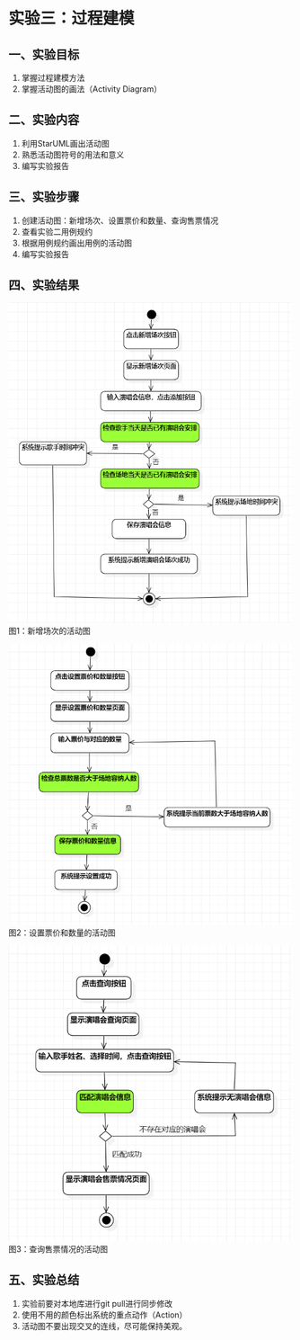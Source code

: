 # 实验三：过程建模

## 一、实验目标

1. 掌握过程建模方法
2. 掌握活动图的画法（Activity Diagram）

## 二、实验内容

1. 利用StarUML画出活动图
2. 熟悉活动图符号的用法和意义
3. 编写实验报告

## 三、实验步骤

1. 创建活动图：新增场次、设置票价和数量、查询售票情况
2. 查看实验二用例规约
3. 根据用例规约画出用例的活动图
4. 编写实验报告

## 四、实验结果

![新增场次的活动图](./lab3_1.jpg)  
图1：新增场次的活动图

![设置票价和数量的活动图](./lab3_2.jpg)  
图2：设置票价和数量的活动图

![查询售票情况的活动图](./lab3_3.jpg)  
图3：查询售票情况的活动图

## 五、实验总结
1. 实验前要对本地库进行git pull进行同步修改
2. 使用不用的颜色标出系统的重点动作（Action）
3. 活动图不要出现交叉的连线，尽可能保持美观。
